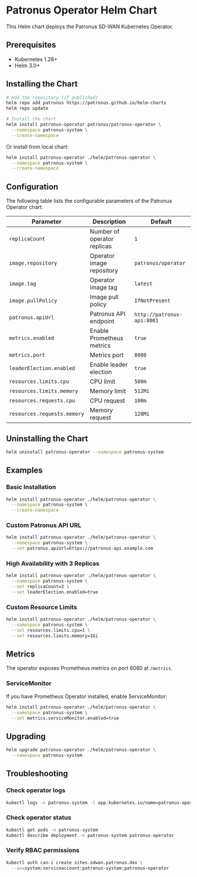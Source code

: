 # Patronus Operator Helm Chart

This Helm chart deploys the Patronus SD-WAN Kubernetes Operator.

## Prerequisites

- Kubernetes 1.28+
- Helm 3.0+

## Installing the Chart

```bash
# Add the repository (if published)
helm repo add patronus https://patronus.github.io/helm-charts
helm repo update

# Install the chart
helm install patronus-operator patronus/patronus-operator \
  --namespace patronus-system \
  --create-namespace
```

Or install from local chart:

```bash
helm install patronus-operator ./helm/patronus-operator \
  --namespace patronus-system \
  --create-namespace
```

## Configuration

The following table lists the configurable parameters of the Patronus Operator chart:

| Parameter | Description | Default |
|-----------|-------------|---------|
| `replicaCount` | Number of operator replicas | `1` |
| `image.repository` | Operator image repository | `patronus/operator` |
| `image.tag` | Operator image tag | `latest` |
| `image.pullPolicy` | Image pull policy | `IfNotPresent` |
| `patronus.apiUrl` | Patronus API endpoint | `http://patronus-api:8081` |
| `metrics.enabled` | Enable Prometheus metrics | `true` |
| `metrics.port` | Metrics port | `8080` |
| `leaderElection.enabled` | Enable leader election | `true` |
| `resources.limits.cpu` | CPU limit | `500m` |
| `resources.limits.memory` | Memory limit | `512Mi` |
| `resources.requests.cpu` | CPU request | `100m` |
| `resources.requests.memory` | Memory request | `128Mi` |

## Uninstalling the Chart

```bash
helm uninstall patronus-operator --namespace patronus-system
```

## Examples

### Basic Installation

```bash
helm install patronus-operator ./helm/patronus-operator \
  --namespace patronus-system \
  --create-namespace
```

### Custom Patronus API URL

```bash
helm install patronus-operator ./helm/patronus-operator \
  --namespace patronus-system \
  --set patronus.apiUrl=https://patronus-api.example.com
```

### High Availability with 3 Replicas

```bash
helm install patronus-operator ./helm/patronus-operator \
  --namespace patronus-system \
  --set replicaCount=3 \
  --set leaderElection.enabled=true
```

### Custom Resource Limits

```bash
helm install patronus-operator ./helm/patronus-operator \
  --namespace patronus-system \
  --set resources.limits.cpu=1 \
  --set resources.limits.memory=1Gi
```

## Metrics

The operator exposes Prometheus metrics on port 8080 at `/metrics`.

### ServiceMonitor

If you have Prometheus Operator installed, enable ServiceMonitor:

```bash
helm install patronus-operator ./helm/patronus-operator \
  --namespace patronus-system \
  --set metrics.serviceMonitor.enabled=true
```

## Upgrading

```bash
helm upgrade patronus-operator ./helm/patronus-operator \
  --namespace patronus-system
```

## Troubleshooting

### Check operator logs

```bash
kubectl logs -n patronus-system -l app.kubernetes.io/name=patronus-operator
```

### Check operator status

```bash
kubectl get pods -n patronus-system
kubectl describe deployment -n patronus-system patronus-operator
```

### Verify RBAC permissions

```bash
kubectl auth can-i create sites.sdwan.patronus.dev \
  --as=system:serviceaccount:patronus-system:patronus-operator
```
